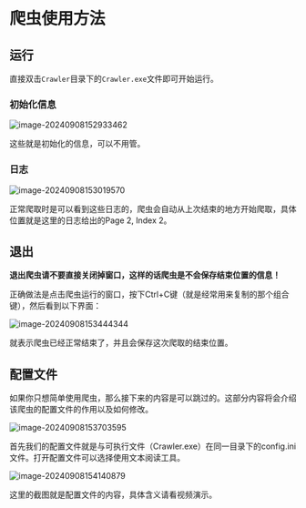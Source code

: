 # 爬虫使用方法

## 运行

直接双击`Crawler`目录下的`Crawler.exe`文件即可开始运行。

### 初始化信息

![image-20240908152933462](C:\Users\MSN\AppData\Roaming\Typora\typora-user-images\image-20240908152933462.png)

这些就是初始化的信息，可以不用管。

### 日志

![image-20240908153019570](C:\Users\MSN\AppData\Roaming\Typora\typora-user-images\image-20240908153019570.png)

正常爬取时是可以看到这些日志的，爬虫会自动从上次结束的地方开始爬取，具体位置就是这里的日志给出的Page 2, Index 2。

## 退出

**退出爬虫请不要直接关闭掉窗口，这样的话爬虫是不会保存结束位置的信息！**

正确做法是点击爬虫运行的窗口，按下Ctrl+C键（就是经常用来复制的那个组合键），然后看到以下界面：

![image-20240908153444344](C:\Users\MSN\AppData\Roaming\Typora\typora-user-images\image-20240908153444344.png)

就表示爬虫已经正常结束了，并且会保存这次爬取的结束位置。

## 配置文件

如果你只想简单使用爬虫，那么接下来的内容是可以跳过的。这部分内容将会介绍该爬虫的配置文件的作用以及如何修改。

![image-20240908153703595](C:\Users\MSN\AppData\Roaming\Typora\typora-user-images\image-20240908153703595.png)

首先我们的配置文件就是与可执行文件（Crawler.exe）在同一目录下的config.ini文件。打开配置文件可以选择使用文本阅读工具。

![image-20240908154140879](C:\Users\MSN\AppData\Roaming\Typora\typora-user-images\image-20240908154140879.png)

这里的截图就是配置文件的内容，具体含义请看视频演示。